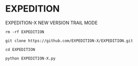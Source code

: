 # EXPEDITION
EXPEDITION-X NEW VERSION TRAIL MODE

`rm -rf EXPEDITION`

`git clone https://github.com/EXPEDITION-X/EXPEDITION.git`

`cd EXPEDITION`

`python EXPEDITION-X.py`
